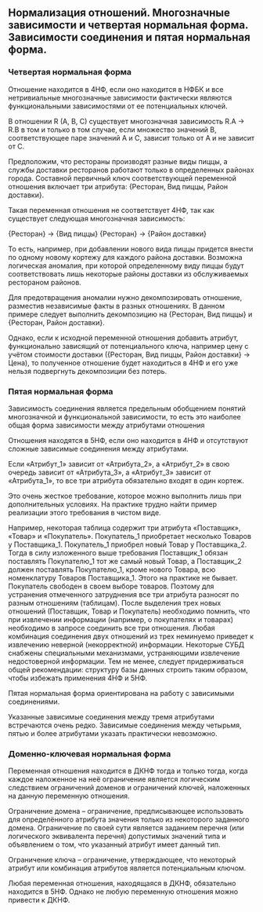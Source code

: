 ## Нормализация отношений. Многозначные зависимости и четвертая нормальная форма. Зависимости соединения и пятая нормальная форма.

### Четвертая нормальная форма

Отношение находится в 4НФ, если оно находится в НФБК и все нетривиальные многозначные 
зависимости фактически являются функциональными зависимостями от ее потенциальных ключей.

В отношении R (A, B, C) существует многозначная зависимость R.A -> R.B в том и только в том случае,
если множество значений B, соответствующее паре значений A и C, 
зависит только от A и не зависит от С.

Предположим, что рестораны производят разные виды пиццы, 
а службы доставки ресторанов работают только в определенных районах города. 
Составной первичный ключ соответствующей переменной отношения включает три атрибута: 
{Ресторан, Вид пиццы, Район доставки}.

Такая переменная отношения не соответствует 4НФ, так как существует следующая 
многозначная зависимость:

{Ресторан} → {Вид пиццы}
{Ресторан} → {Район доставки}

То есть, например, при добавлении нового вида пиццы придется внести по одному новому кортежу 
для каждого района доставки. 
Возможна логическая аномалия, при которой определенному виду пиццы будут соответствовать 
лишь некоторые районы доставки из обслуживаемых рестораном районов.

Для предотвращения аномалии нужно декомпозировать отношение, 
разместив независимые факты в разных отношениях. 
В данном примере следует выполнить декомпозицию на {Ресторан, Вид пиццы} и 
{Ресторан, Район доставки}.

Однако, если к исходной переменной отношения добавить атрибут, 
функционально зависящий от потенциального ключа, например цену с учётом стоимости доставки 
({Ресторан, Вид пиццы, Район доставки} → Цена), 
то полученное отношение будет находиться в 4НФ и его уже нельзя подвергнуть декомпозиции 
без потерь.

### Пятая нормальная форма

Зависимость соединения является предельным обобщением понятий многозначной и функциональной зависимости, то есть это наиболее общая форма зависимости между атрибутами отношения

Отношения находятся в 5НФ, если оно находится в 4НФ и 
отсутствуют сложные зависимые соединения между атрибутами.

Если «Атрибут_1» зависит от «Атрибута_2», а «Атрибут_2» в свою очередь зависит от «Атрибута_3», 
а «Атрибут_3» зависит от «Атрибута_1», то все три атрибута обязательно входят в один кортеж.

Это очень жесткое требование, которое можно выполнить лишь при дополнительных условиях. 
На практике трудно найти пример реализации этого требования в чистом виде.

Например, некоторая таблица содержит три атрибута «Поставщик», «Товар» и «Покупатель». 
Покупатель_1 приобретает несколько Товаров у Поставщика_1. 
Покупатель_1 приобрел новый Товар у Поставщика_2. 
Тогда в силу изложенного выше требования Поставщик_1 обязан поставлять Покупателю_1 
тот же самый новый Товар, а Поставщик_2 должен поставлять Покупателю_1, 
кроме нового Товара, всю номенклатуру Товаров Поставщика_1. 
Этого на практике не бывает. 
Покупатель свободен в своем выборе товаров. 
Поэтому для устранения отмеченного затруднения все три атрибута разносят по разным отношениям (таблицам). 
После выделения трех новых отношений (Поставщик, Товар и Покупатель) необходимо помнить, 
что при извлечении информации (например, о покупателях и товарах) необходимо в запросе соединить все три отношения. 
Любая комбинация соединения двух отношений из трех неминуемо приведет к извлечению неверной 
(некорректной) информации. 
Некоторые СУБД снабжены специальными механизмами, 
устраняющими извлечение недостоверной информации. 
Тем не менее, следует придерживаться общей рекомендации: 
структуру базы данных строить таким образом, чтобы избежать применения 4НФ и 5НФ.

Пятая нормальная форма ориентирована на работу с зависимыми соединениями. 

Указанные зависимые соединения между тремя атрибутами встречаются очень редко. 
Зависимые соединения между четырьмя, пятью и более атрибутами указать практически невозможно.

### Доменно-ключевая нормальная форма

Переменная отношения находится в ДКНФ тогда и только тогда, когда каждое наложенное на неё ограничение является логическим следствием ограничений доменов и ограничений ключей, наложенных на данную переменную отношения.

Ограничение домена – ограничение, предписывающее использовать для определённого атрибута значения только из некоторого заданного домена. Ограничение по своей сути является заданием перечня (или логического эквивалента перечня) допустимых значений типа и объявлением о том, что указанный атрибут имеет данный тип.

Ограничение ключа – ограничение, утверждающее, что некоторый атрибут или комбинация атрибутов является потенциальным ключом.

Любая переменная отношения, находящаяся в ДКНФ, обязательно находится в 5НФ. Однако не любую переменную отношения можно привести к ДКНФ.
